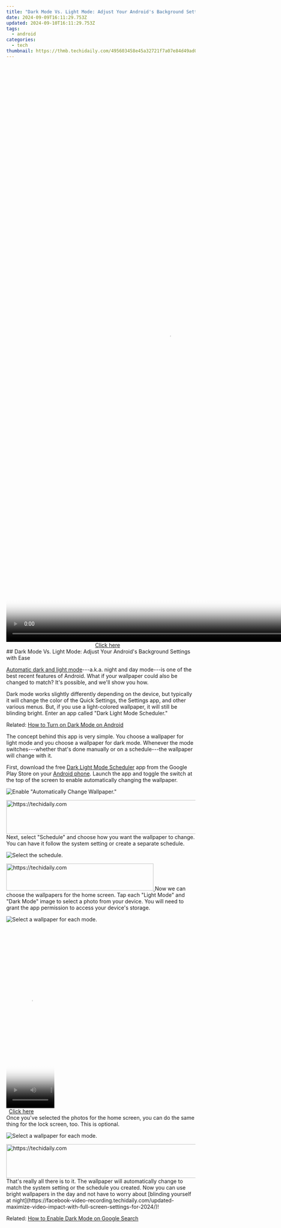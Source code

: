 ```yaml
---
title: "Dark Mode Vs. Light Mode: Adjust Your Android's Background Settings with Ease"
date: 2024-09-09T16:11:29.753Z
updated: 2024-09-10T16:11:29.753Z
tags:
  - android
categories:
  - tech
thumbnail: https://thmb.techidaily.com/495603458e45a32721f7a07e84d49ad0a4941ec402ad379c10e0f3eea750a806.jpg
---
```


<!-- affiliate ads begin -->
<span id="1424529">
					<video width="864" height="1536" style="cursor:pointer"
           poster="//a.impactradius-go.com/display-clicktoplayimage/1424529.png"
           onclick="if(!this.playClicked){this.play();this.setAttribute('controls',true);this.playClicked=true;}">
	   <source src="//a.impactradius-go.com/display-ad/16446-1424529">
	   <img src="//a.impactradius-go.com/display-clicktoplayimage/1424529.png" style="border: none; height: 100%; width: 100%; object-fit: contain">
	</video>
	<div style="width:540px;text-align:center"><a href="javascript:window.open(decodeURIComponent('https%3A%2F%2Flaganoo.pxf.io%2Fc%2F5597632%2F1424529%2F16446'), '_blank');void(0);">Click here</a></div>
</span>
<img height="0" width="0" src="https://imp.pxf.io/i/5597632/1424529/16446" style="position:absolute;visibility:hidden;" border="0" />
<!-- affiliate ads end -->
## Dark Mode Vs. Light Mode: Adjust Your Android's Background Settings with Ease

[Automatic dark and light mode](https://android-unlock.techidaily.com/in-2024-how-to-change-vivo-lock-screen-clock-in-seconds-by-drfone-android/)\---a.k.a. night and day mode---is one of the best recent features of Android. What if your wallpaper could also be changed to match? It's possible, and we'll show you how.

 Dark mode works slightly differently depending on the device, but typically it will change the color of the Quick Settings, the Settings app, and other various menus. But, if you use a light-colored wallpaper, it will still be blinding bright. Enter an app called "Dark Light Mode Scheduler."

Related: [How to Turn on Dark Mode on Android](https://android-unlock.techidaily.com/in-2024-how-to-change-vivo-lock-screen-clock-in-seconds-by-drfone-android/) 

 The concept behind this app is very simple. You choose a wallpaper for light mode and you choose a wallpaper for dark mode. Whenever the mode switches---whether that's done manually or on a schedule---the wallpaper will change with it.

 First, download the free [Dark Light Mode Scheduler](https://www.anrdoezrs.net/links/3607085/type/dlg/sid/UUhtgUeUpU208336/https://play.google.com/store/apps/details?id=com.dci.dev.darkmodewallpaper&hl=en%5FUS&gl=US) app from the Google Play Store on your [Android phone](https://twitter-videos.techidaily.com/hot-takes-highlight-twitters-trending-topics-for-2024/). Launch the app and toggle the switch at the top of the screen to enable automatically changing the wallpaper.

![Enable "Automatically Change Wallpaper."](https://static1.howtogeekimages.com/wordpress/wp-content/uploads/2021/10/2021-10-12_17-17-56.png) 

<!-- affiliate ads begin -->
<a href="https://appsumo.8odi.net/c/5597632/2130870/7443" target="_top" id="2130870">
  <img src="//a.impactradius-go.com/display-ad/7443-2130870" border="0" alt="https://techidaily.com" width="728" height="90"/>
</a>
<img height="0" width="0" src="https://appsumo.8odi.net/i/5597632/2130870/7443" style="position:absolute;visibility:hidden;" border="0" />
<!-- affiliate ads end -->
 Next, select "Schedule" and choose how you want the wallpaper to change. You can have it follow the system setting or create a separate schedule.

![Select the schedule.](https://static1.howtogeekimages.com/wordpress/wp-content/uploads/2021/10/2021-10-12_17-18-54.png) 

<!-- affiliate ads begin -->
<a href="https://aligracehair.sjv.io/c/5597632/2135373/19272" target="_top" id="2135373">
  <img src="//a.impactradius-go.com/display-ad/19272-2135373" border="0" alt="https://techidaily.com" width="392" height="72"/>
</a>
<img height="0" width="0" src="https://aligracehair.sjv.io/i/5597632/2135373/19272" style="position:absolute;visibility:hidden;" border="0" />
<!-- affiliate ads end -->
 Now we can choose the wallpapers for the home screen. Tap each "Light Mode" and "Dark Mode" image to select a photo from your device. You will need to grant the app permission to access your device's storage.

![Select a wallpaper for each mode.](https://static1.howtogeekimages.com/wordpress/wp-content/uploads/2021/10/2021-10-12_17-19-50.png) 

<!-- affiliate ads begin -->
<span id="1975562">
					<video width="128" height="480" style="cursor:pointer"
           poster="//a.impactradius-go.com/display-clicktoplayimage/1975562.png"
           onclick="if(!this.playClicked){this.play();this.setAttribute('controls',true);this.playClicked=true;}">
	   <source src="//a.impactradius-go.com/display-ad/22993-1975562">
	   <img src="//a.impactradius-go.com/display-clicktoplayimage/1975562.png" style="border: none; height: 100%; width: 100%; object-fit: contain">
	</video>
	<div style="width:80px;text-align:center"><a href="javascript:window.open(decodeURIComponent('https%3A%2F%2Fhomestyler.sjv.io%2Fc%2F5597632%2F1975562%2F22993'), '_blank');void(0);">Click here</a></div>
</span>
<img height="0" width="0" src="https://imp.pxf.io/i/5597632/1975562/22993" style="position:absolute;visibility:hidden;" border="0" />
<!-- affiliate ads end -->
 Once you've selected the photos for the home screen, you can do the same thing for the lock screen, too. This is optional.

![Select a wallpaper for each mode.](https://static1.howtogeekimages.com/wordpress/wp-content/uploads/2021/10/2021-10-12_17-21-37.png) 

<!-- affiliate ads begin -->
<a href="https://aidotcom.pxf.io/c/5597632/2134502/19576" target="_top" id="2134502">
  <img src="//a.impactradius-go.com/display-ad/19576-2134502" border="0" alt="https://techidaily.com" width="672" height="90"/>
</a>
<img height="0" width="0" src="https://aidotcom.pxf.io/i/5597632/2134502/19576" style="position:absolute;visibility:hidden;" border="0" />
<!-- affiliate ads end -->
 That's really all there is to it. The wallpaper will automatically change to match the system setting or the schedule you created. Now you can use bright wallpapers in the day and not have to worry about [blinding yourself at night](https://facebook-video-recording.techidaily.com/updated-maximize-video-impact-with-full-screen-settings-for-2024/)!

Related: [How to Enable Dark Mode on Google Search](https://facebook-video-recording.techidaily.com/updated-maximize-video-impact-with-full-screen-settings-for-2024/)

<ins class="adsbygoogle"
     style="display:block"
     data-ad-format="autorelaxed"
     data-ad-client="ca-pub-7571918770474297"
     data-ad-slot="1223367746"></ins>



<ins class="adsbygoogle"
     style="display:block"
     data-ad-client="ca-pub-7571918770474297"
     data-ad-slot="8358498916"
     data-ad-format="auto"
     data-full-width-responsive="true"></ins>



